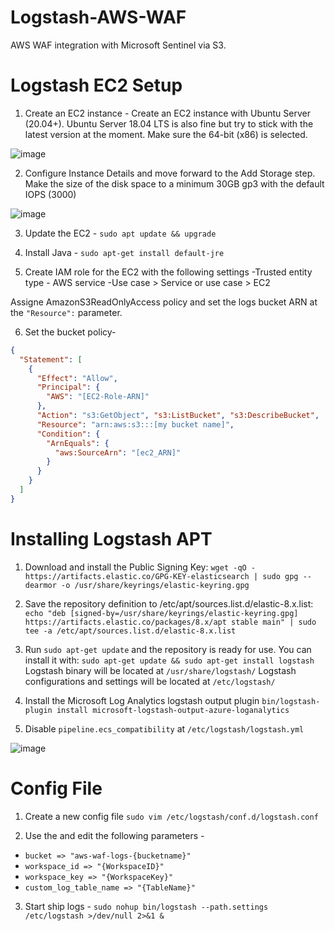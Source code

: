 # Logstash-AWS-WAF
AWS WAF integration with Microsoft Sentinel via S3.

# Logstash EC2 Setup

1. Create an EC2 instance -
Create an EC2 instance with Ubuntu Server (20.04+). Ubuntu Server 18.04 LTS is also fine but try to stick with the latest version at the moment. Make sure the 64-bit (x86) is selected.

![image](https://github.com/TheNadav/Logstash-AWS-WAF/assets/105583152/d8d641cf-16b3-4abd-942e-73661e2b37e9)

2. Configure Instance Details and move forward to the Add Storage step. Make the size of the disk space to a minimum 30GB gp3 with the default IOPS (3000)

![image](https://github.com/TheNadav/Logstash-AWS-WAF/assets/105583152/cc117970-dd55-46de-b1a3-b5285c2fdb9f)

3. Update the EC2 - `sudo apt update && upgrade`

4. Install Java - `sudo apt-get install default-jre`

5. Create IAM role for the EC2 with the following settings 
-Trusted entity type - AWS service
-Use case > Service or use case > EC2

Assigne AmazonS3ReadOnlyAccess policy and set the logs bucket ARN at the `"Resource":` parameter.

6. Set the bucket policy-
```json
{
  "Statement": [
    {
      "Effect": "Allow",
      "Principal": {
        "AWS": "[EC2-Role-ARN]"
      },
      "Action": "s3:GetObject", "s3:ListBucket", "s3:DescribeBucket",
      "Resource": "arn:aws:s3:::[my bucket name]",
      "Condition": {
        "ArnEquals": {
          "aws:SourceArn": "[ec2_ARN]"
        }
      }
    }
  ]
}
```


# Installing Logstash APT

1. Download and install the Public Signing Key:
`wget -qO - https://artifacts.elastic.co/GPG-KEY-elasticsearch | sudo gpg --dearmor -o /usr/share/keyrings/elastic-keyring.gpg`

2. Save the repository definition to /etc/apt/sources.list.d/elastic-8.x.list:
`echo "deb [signed-by=/usr/share/keyrings/elastic-keyring.gpg] https://artifacts.elastic.co/packages/8.x/apt stable main" | sudo tee -a /etc/apt/sources.list.d/elastic-8.x.list`

3. Run `sudo apt-get update` and the repository is ready for use. You can install it with:
`sudo apt-get update && sudo apt-get install logstash`
Logstash binary will be located at `/usr/share/logstash/`
Logstash configurations and settings will be located at `/etc/logstash/`

4. Install the Microsoft Log Analytics logstash output plugin
`bin/logstash-plugin install microsoft-logstash-output-azure-loganalytics`

5. Disable `pipeline.ecs_compatibility` at `/etc/logstash/logstash.yml`

![image](https://github.com/TheNadav/Logstash-AWS-WAF/assets/105583152/b4cbdcee-7419-4de9-9114-791c88cae236)


# Config File 

1. Create a new config file `sudo vim /etc/logstash/conf.d/logstash.conf` 

2. Use the <file> and edit the following parameters -
* `bucket => "aws-waf-logs-{bucketname}"`
* `workspace_id => "{WorkspaceID}"`
* `workspace_key => "{WorkspaceKey}"`
* `custom_log_table_name => "{TableName}"`

3. Start ship logs -
`sudo nohup bin/logstash --path.settings /etc/logstash >/dev/null 2>&1 &`

